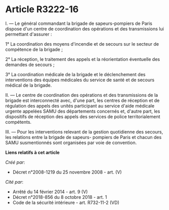 # Article R3222-16

I. ― Le général commandant la brigade de sapeurs-pompiers de Paris dispose d'un centre de coordination des opérations et des
transmissions lui permettant d'assurer :

1° La coordination des moyens d'incendie et de secours sur le secteur de compétence de la brigade ;

2° La réception, le traitement des appels et la réorientation éventuelle des demandes de secours ;

3° La coordination médicale de la brigade et le déclenchement des interventions des équipes médicales du service de santé et
de secours médical de la brigade.

II. ― Le centre de coordination des opérations et des transmissions de la brigade est interconnecté avec, d'une part, les
centres de réception et de régulation des appels des unités participant au service d'aide médicale urgente appelées SAMU des
départements concernés et, d'autre part, les dispositifs de réception des appels des services de police territorialement
compétents.

III. ― Pour les interventions relevant de la gestion quotidienne des secours, les relations entre la brigade de sapeurs-
pompiers de Paris et chacun des SAMU susmentionnés sont organisées par voie de convention.

**Liens relatifs à cet article**

_Créé par_:

  - Décret n°2008-1219 du 25 novembre 2008 - art. (V)

_Cité par_:

  - Arrêté du 14 février 2014 - art. 9 (V)
  - Décret n°2018-856 du 8 octobre 2018 - art. 1
  - Code de la sécurité intérieure - art. R732-11-2 (VD)
